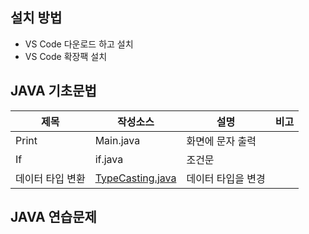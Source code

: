 ## 설치 방법
- VS Code 다운로드 하고 설치
- VS Code 확장팩 설치
## JAVA 기초문법
| 제목 | 작성소스 | 설명 | 비고 |
| --- | --- | --- | --- |
| Print | Main.java | 화면에 문자 출력 |  |
| If | if.java |  조건문  |  |
| 데이터 타입 변환 | [TypeCasting.java](https://github.com/HeesooHan/study_javas/blob/master/src/TypeCasting.java) | 데이터 타입을 변경 |  |

## JAVA 연습문제

